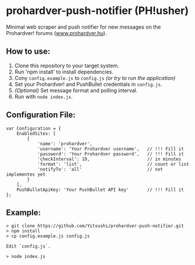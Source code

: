 prohardver-push-notifier (PH!usher)
===================================

Minimal web scraper and push notifier for new messages on the Prohardver! forums (www.prohardver.hu).

How to use:
-----------

1. Clone this repository to your target system.
2. Run 'npm install' to install dependencies.
3. Cony `config.example.js` to `config.js` _(or try to run the application)_
3. Set your Prohardver! and PushBullet credentials in `config.js`.
4. _(Optional)_ Set message format and polling interval.
5. Run with `node index.js`.

Configuration File:
-------------------

```
var Configuration = {
    EnabledSites: [
        {
            'name': 'prohardver',
            'username': 'Your Prohardver username',   // !!! Fill it
            'password': 'Your Prohardver password',   // !!! Fill it
            'checkInterval': 10,                      // in minutes
            'format': 'list',                         // count or list
            'notifyTo': 'all'                         // not implementes yet
        }
    ],
    PushBulletApiKey: 'Your PushBullet API key'       // !!! Fill it
};
```

Example:
--------

```
> git clone https://github.com/Yitsushi/prohardver-push-notifier.git
> npm install
> cp config.example.js config.js

Edit `config.js`.

> node index.js
```
